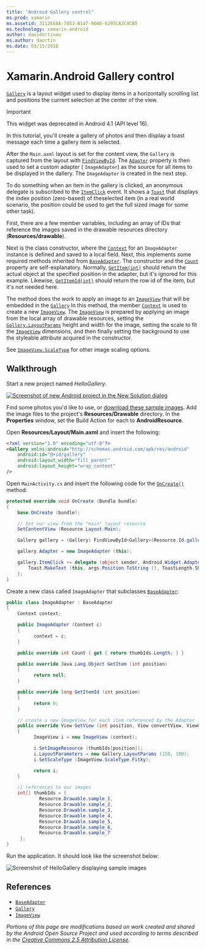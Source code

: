 ```yaml
---
title: "Android Gallery control"
ms.prod: xamarin
ms.assetid: 3112E68A-7853-B147-90A6-6295CA2C4CB5
ms.technology: xamarin-android
author: davidortinau
ms.author: daortin
ms.date: 03/15/2018
---
```


# Xamarin.Android Gallery control

[`Gallery`](xref:Android.Widget.Gallery)
is a layout widget used to display items in a horizontally scrolling
list and positions the current selection at the center of the view.

> [!IMPORTANT]
> This widget was deprecated in Android 4.1 (API level 16).

In this tutorial, you'll create a gallery of photos and then display a toast
message each time a gallery item is selected.

After the `Main.axml` layout is set for the content view, the `Gallery`
is captured from the layout with
[`FindViewById`](xref:Android.App.Activity.FindViewById*).
The
[`Adapter`](xref:Android.Widget.AdapterView.RawAdapter)
property is then used to set a custom adapter ( `ImageAdapter`) as the
source for all items to be displayed in the dallery. The `ImageAdapter`
is created in the next step.

To do something when an item in the gallery is clicked, an anonymous
delegate is subscribed to the
[`ItemClick`](xref:Android.Widget.AdapterView.ItemClick)
event. It shows a
[`Toast`](xref:Android.Widget.Toast)
that displays the index position (zero-based) of theselected item (in a
real world scenario, the position could be used to get the full sized
image for some other task).

First, there are a few member variables, including an array of IDs that
reference the images saved in the drawable resources directory
(**Resources/drawable**).

Next is the class constructor, where the
[`Context`](xref:Android.Content.Context)
for an `ImageAdapter` instance is defined and saved to a local field.
Next, this implements some required methods inherited from
[`BaseAdapter`](xref:Android.Widget.BaseAdapter).
The constructor and the
[`Count`](xref:Android.Widget.BaseAdapter.Count)
property are self-explanatory. Normally,
[`GetItem(int)`](xref:Android.Widget.BaseAdapter.GetItem*)
should return the actual object at the specified position in the
adapter, but it's ignored for this example. Likewise,
[`GetItemId(int)`](xref:Android.Widget.BaseAdapter.GetItemId*)
should return the row id of the item, but it's not needed here.

The method does the work to apply an image to an
[`ImageView`](xref:Android.Widget.ImageView)
that will be embedded in the
[`Gallery`](xref:Android.Widget.Gallery)
In this method, the member
[`Context`](xref:Android.Content.Context)
is used to create a new
[`ImageView`](xref:Android.Widget.ImageView).
The
[`ImageView`](xref:Android.Widget.ImageView)
is prepared by applying an image from the local array of drawable
resources, setting the
[`Gallery.LayoutParams`](xref:Android.Widget.Gallery.LayoutParams)
height and width for the image, setting the scale to fit the
[`ImageView`](xref:Android.Widget.ImageView)
dimensions, and then finally setting the background to use the
styleable attribute acquired in the constructor.

See [`ImageView.ScaleType`](xref:Android.Widget.ImageView.ScaleType)
for other image scaling options.

## Walkthrough

Start a new project named *HelloGallery*.

[![Screenshot of new Android project in the New Solution dialog](gallery-images/hellogallery1-sml.png)](gallery-images/hellogallery1.png#lightbox)

Find some photos you'd like to use, or
[download these sample
images](https://developer.android.com/shareables/sample_images.zip).
Add the image files to the project's **Resources/Drawable**
directory. In the **Properties** window, set the Build Action for
each to **AndroidResource**.

Open **Resources/Layout/Main.axml** and insert the following:

```xml
<?xml version="1.0" encoding="utf-8"?>
<Gallery xmlns:android="http://schemas.android.com/apk/res/android"
    android:id="@+id/gallery"
    android:layout_width="fill_parent"
    android:layout_height="wrap_content"
/>
```

Open `MainActivity.cs` and insert the following code for the
[`OnCreate()`](xref:Android.App.Activity.OnCreate*)
method:

```csharp
protected override void OnCreate (Bundle bundle)
{
    base.OnCreate (bundle);

    // Set our view from the "main" layout resource
    SetContentView (Resource.Layout.Main);

    Gallery gallery = (Gallery) FindViewById<Gallery>(Resource.Id.gallery);

    gallery.Adapter = new ImageAdapter (this);

    gallery.ItemClick += delegate (object sender, Android.Widget.AdapterView.ItemClickEventArgs args) {
        Toast.MakeText (this, args.Position.ToString (), ToastLength.Short).Show ();
    };
}
```

Create a new class called `ImageAdapter` that subclasses
[`BaseAdapter`](xref:Android.Widget.BaseAdapter):

```csharp
public class ImageAdapter : BaseAdapter
{
    Context context;

    public ImageAdapter (Context c)
    {
          context = c;
    }

    public override int Count { get { return thumbIds.Length; } }

    public override Java.Lang.Object GetItem (int position)
    {
          return null;
    }

    public override long GetItemId (int position)
    {
          return 0;
    }

    // create a new ImageView for each item referenced by the Adapter
    public override View GetView (int position, View convertView, ViewGroup parent)
    {
          ImageView i = new ImageView (context);

          i.SetImageResource (thumbIds[position]);
          i.LayoutParameters = new Gallery.LayoutParams (150, 100);
          i.SetScaleType (ImageView.ScaleType.FitXy);

          return i;
    }

    // references to our images
    int[] thumbIds = {
            Resource.Drawable.sample_1,
            Resource.Drawable.sample_2,
            Resource.Drawable.sample_3,
            Resource.Drawable.sample_4,
            Resource.Drawable.sample_5,
            Resource.Drawable.sample_6,
            Resource.Drawable.sample_7
     };
}

```

Run the application. It should look like the screenshot below:

![Screenshot of HelloGallery displaying sample images](gallery-images/hellogallery3.png)

## References

- [`BaseAdapter`](xref:Android.Widget.BaseAdapter)
- [`Gallery`](xref:Android.Widget.Gallery)
- [`ImageView`](xref:Android.Widget.ImageView)

_Portions of this page are modifications based on work created and shared by the
Android Open Source Project and used according to terms described in the
[Creative Commons 2.5 Attribution License](https://creativecommons.org/licenses/by/2.5/)._
